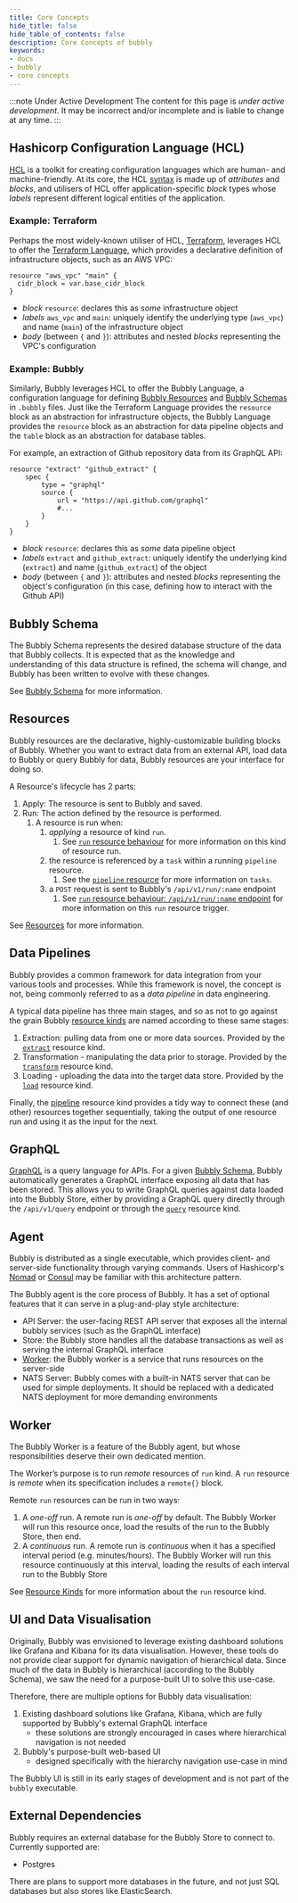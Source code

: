 ```yaml
---
title: Core Concepts
hide_title: false
hide_table_of_contents: false
description: Core Concepts of bubbly
keywords:
- docs
- bubbly
- core concepts
---
```


:::note Under Active Development
The content for this page is *under active development*. It 
may be 
incorrect and/or
incomplete and is liable to change at any time.
:::

## Hashicorp Configuration Language (HCL)

[HCL](https://github.com/hashicorp/hcl) is a toolkit for creating
configuration languages which are human- and machine-friendly.  At its core, the HCL [syntax](https://github.com/hashicorp/hcl#information-model-and-syntax) is made up of _attributes_ and _blocks_, 
and utilisers of HCL offer application-specific _block_ types whose _labels_ represent different logical entities of the application.

### Example: Terraform 

Perhaps the most widely-known utiliser of HCL, [Terraform](https://www.terraform.io/), 
leverages HCL to offer the [Terraform Language](https://www.terraform.io/docs/language/index.html#about-the-terraform-language), 
which provides a declarative definition of infrastructure objects, such as an AWS VPC:

```hcl
resource "aws_vpc" "main" {
  cidr_block = var.base_cidr_block
}
```

- _block_ `resource`: declares this as _some_ infrastructure object 
- _labels_ `aws_vpc` and `main`: uniquely identify the underlying type (`aws_vpc`) and name (`main`) of the infrastructure object
- _body_ (between `{` and `}`): attributes and nested _blocks_ representing the VPC's configuration


### Example: Bubbly 

Similarly, Bubbly leverages HCL to offer the Bubbly Language, a configuration language for 
defining [Bubbly Resources](../resources/overview) and [Bubbly Schemas](../schema/schema) in `.bubbly` files. Just like the Terraform Language 
provides the `resource` block as an abstraction for infrastructure objects, the 
Bubbly Language provides the `resource` block as an abstraction for data pipeline objects
and the `table` block as an abstraction for database tables. 

For example, an extraction of Github repository data from its GraphQL API:

```hcl
resource "extract" "github_extract" {
    spec { 
        type = "graphql"
        source { 
            url = "https://api.github.com/graphql"
            #...	
        }
    }
}
```

- _block_ `resource`: declares this as _some_ data pipeline object
- _labels_ `extract` and `github_extract`: uniquely identify the underlying kind 
  (`extract`) and name (`github_extract`) of the object
- _body_ (between `{` and `}`): attributes and nested _blocks_ representing the 
  object's configuration (in this case, defining how to interact with the Github API)

## Bubbly Schema

The Bubbly Schema represents the desired database structure of the data that Bubbly collects. 
It is expected that as the knowledge and understanding of this data structure is refined, 
the schema will change, and Bubbly has been written to evolve with these changes.

See [Bubbly Schema](../schema/schema) for more information.

## Resources

Bubbly resources are the declarative, highly-customizable building blocks of Bubbly. 
Whether you want to extract data from an external API, load data to Bubbly or query Bubbly for data, 
Bubbly resources are your interface for doing so.

A Resource's lifecycle has 2 parts:

1. Apply: The resource is sent to Bubbly and saved.
2. Run: The action defined by the resource is performed.
    1. A resource is run when:
        1. _applying_ a resource of kind `run`. 
            1. See [`run` resource behaviour](../resources/kinds#run-resource-behaviour-differences-to-other-resources)
           for more information on this kind of resource run.
        2. the resource is referenced by a `task` within a running `pipeline` resource. 
            1. See the [`pipeline` resource](../resources/kinds#pipeline) for more 
               information on `tasks`.
        3. a `POST` request is sent to Bubbly's `/api/v1/run/:name` endpoint
            1. See [`run` resource behaviour: `/api/v1/run/:name` endpoint](../resources/kinds#run-resource-behaviour-using-bubblys-apiv1runname-endpoint)
            for more information on this `run` resource trigger.
            

See [Resources](../resources/overview) for more information.

## Data Pipelines

Bubbly provides a common framework for data integration 
from your various tools and processes. While this framework is novel, 
the concept is not, being commonly referred to as a _data pipeline_ in data engineering.

A typical data pipeline has three main stages, and so as not to go against the grain 
Bubbly [resource kinds](../resources/kinds) are named according to these same stages:

1. Extraction: pulling data from one or more data sources. 
   Provided by the [`extract`](../resources/kinds#extract) resource kind.
2. Transformation - manipulating the data prior to storage. 
   Provided by the [`transform`](../resources/kinds#transform) resource kind.
3. Loading - uploading the data into the target data store. 
   Provided by the [`load`](../resources/kinds#load) resource kind.

Finally, the [pipeline](../resources/kinds#pipeline) resource kind provides a 
tidy way to connect these (and other) resources together sequentially, 
taking the output of one resource run and using it as the input for the next.

## GraphQL

[GraphQL](https://graphql.org/) is a query language for APIs. 
For a given [Bubbly Schema](#bubbly-schema), Bubbly  automatically generates 
a GraphQL interface exposing all data that has been stored. 
This allows you to write GraphQL queries against data loaded into the Bubbly Store, 
either by providing a GraphQL query directly through the `/api/v1/query` endpoint or 
through the [`query`](../resources/kinds#query) resource kind.

## Agent

Bubbly is distributed as a single executable, which provides client- and server-side 
functionality through varying commands. Users of Hashicorp's [Nomad](https://www.nomadproject.io/)
or [Consul](https://www.consul.io/) may be familiar with this architecture pattern.

The Bubbly agent is the core process of Bubbly. It has a set of optional features 
that it can serve in a plug-and-play style architecture:

- API Server: the user-facing REST API server that exposes all the internal bubbly services (such as the GraphQL interface)
- Store: the Bubbly store handles all the database transactions as well as serving the internal GraphQL interface
- [Worker](#worker): the Bubbly worker is a service that runs resources on the server-side
- NATS Server: Bubbly comes with a built-in NATS server that can be used for simple deployments. 
  It should be replaced with a dedicated NATS deployment for more demanding environments

## Worker

The Bubbly Worker is a feature of the Bubbly agent, but whose responsibilities deserve their own dedicated mention.

The Worker’s purpose is to run _remote_ resources of `run` kind.
A `run` resource is _remote_ when its specification includes a `remote{}` block. 

Remote `run` resources can be run in two ways:
1. A _one-off_ run. A remote run is _one-off_ by default. 
   The Bubbly Worker will run this resource once, 
   load the results of the run to the Bubbly Store, then end. 
2. A _continuous_ run. A remote run is _continuous_ when it has a specified 
   interval period (e.g. minutes/hours). The Bubbly Worker will run this resource
   continuously at this interval, loading the results of each interval run
   to the Bubbly Store

See [Resource Kinds](../resources/kinds#run) for more information about the `run` resource kind.

## UI and Data Visualisation

Originally, Bubbly was envisioned to leverage existing 
dashboard solutions like Grafana and Kibana for its data visualisation. However, these tools do not provide 
clear support for dynamic navigation of hierarchical data. Since much of the data
in Bubbly is hierarchical (according to the Bubbly Schema), we saw the need for a
purpose-built UI to solve this use-case.

Therefore, there are multiple options for Bubbly data visualisation: 

1. Existing dashboard solutions like Grafana, Kibana, which are fully supported by Bubbly's external GraphQL interface
    - these solutions are strongly encouraged in cases where hierarchical navigation is not needed
2. Bubbly's purpose-built web-based UI
    -  designed specifically with the hierarchy navigation use-case in mind

The Bubbly UI is still in its early stages of development and is not part of the `bubbly`
executable.

## External Dependencies

Bubbly requires an external database for the Bubbly Store to connect to. Currently supported are:

- Postgres

There are plans to support more databases in the future, and not just SQL databases but also stores like ElasticSearch.
